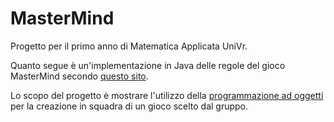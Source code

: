 # MasterMind
Progetto per il primo anno di Matematica Applicata UniVr.

Quanto segue è un'implementazione in Java delle regole del gioco MasterMind secondo [questo sito](http://www.webgamesonline.com/mastermind/rules.php).

Lo scopo del progetto è mostrare l'utilizzo della [programmazione ad oggetti](https://it.wikipedia.org/wiki/Programmazione_orientata_agli_oggetti) per la creazione in squadra di un gioco scelto dal gruppo.
